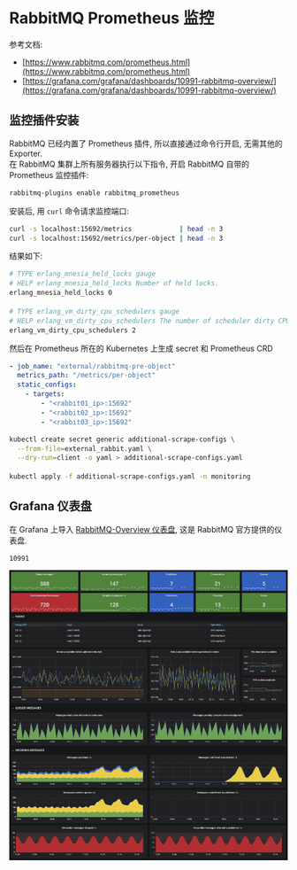 <a name="Fl6A5"></a>
# RabbitMQ Prometheus 监控
参考文档:

- [https://www.rabbitmq.com/prometheus.html](https://www.rabbitmq.com/prometheus.html)
- [https://grafana.com/grafana/dashboards/10991-rabbitmq-overview/](https://grafana.com/grafana/dashboards/10991-rabbitmq-overview/)
<a name="dL2Pm"></a>
## 监控插件安装
RabbitMQ 已经内置了 Prometheus 插件, 所以直接通过命令行开启, 无需其他的 Exporter.<br />在 RabbitMQ 集群上所有服务器执行以下指令, 开启 RabbitMQ 自带的 Prometheus 监控插件:
```bash
rabbitmq-plugins enable rabbitmq_prometheus
```
安装后, 用 `curl` 命令请求监控端口:
```bash
curl -s localhost:15692/metrics            | head -n 3
curl -s localhost:15692/metrics/per-object | head -n 3
```
结果如下:
```bash
# TYPE erlang_mnesia_held_locks gauge
# HELP erlang_mnesia_held_locks Number of held locks.
erlang_mnesia_held_locks 0

# TYPE erlang_vm_dirty_cpu_schedulers gauge
# HELP erlang_vm_dirty_cpu_schedulers The number of scheduler dirty CPU scheduler threads used by the emulator.
erlang_vm_dirty_cpu_schedulers 2
```
然后在 Prometheus 所在的 Kubernetes 上生成 secret 和 Prometheus CRD
```yaml
- job_name: "external/rabbitmq-pre-object"
  metrics_path: "/metrics/per-object"
  static_configs:
    - targets:
        - "<rabbit01_ip>:15692"
        - "<rabbit02_ip>:15692"
        - "<rabbit03_ip>:15692"
```
```bash
kubectl create secret generic additional-scrape-configs \
  --from-file=external_rabbit.yaml \
  --dry-run=client -o yaml > additional-scrape-configs.yaml

kubectl apply -f additional-scrape-configs.yaml -n monitoring
```
<a name="KObYG"></a>
## Grafana 仪表盘
在 Grafana 上导入 [RabbitMQ-Overview 仪表盘](https://grafana.com/grafana/dashboards/10991), 这是 RabbitMQ 官方提供的仪表盘.
```
10991
```
![](./assets/1657784846073-11f1ff62-4afc-475a-b13b-88afa47c50e9.png)
